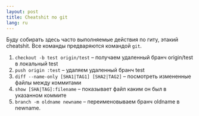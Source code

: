 ```yaml
---
layout: post
title: Cheatshit по git 
lang: ru
---
```


Буду собирать здесь часто выполняемые действия по гиту, этакий cheatshit. Все команды предваряются командой `git`.

1. `checkout -b test origin/test` – получаем удаленный бранч origin/test в локальный test
2. `push origin :test` – удаляем удаленный бранч test
3. `diff --name-only [SHA1|TAG1] [SHA2|TAG2]` – посмотреть измененные файлы между коммитами
4. `show [SHA|TAG]:filename` – показывает файл каким он был в указанном коммите
5. `branch -m oldname newname` – переименовываем бранч oldname в newname.
